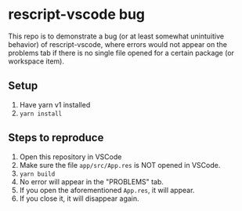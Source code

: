# rescript-vscode bug

This repo is to demonstrate a bug (or at least somewhat unintuitive behavior) of rescript-vscode, where errors would not appear on the problems tab if there is no single file opened for a certain package (or workspace item).

## Setup

1. Have yarn v1 installed
2. `yarn install`

## Steps to reproduce

1. Open this repository in VSCode
2. Make sure the file `app/src/App.res` is NOT opened in VSCode.
3. `yarn build`
4. No error will appear in the "PROBLEMS" tab.
5. If you open the aforementioned `App.res`, it will appear.
6. If you close it, it will disappear again.
